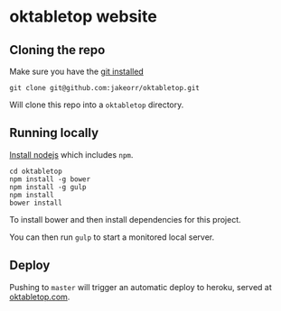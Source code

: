 # oktabletop website

## Cloning the repo

Make sure you have the [git installed](https://git-scm.com/downloads)

`git clone git@github.com:jakeorr/oktabletop.git`

Will clone this repo into a `oktabletop` directory.

## Running locally

[Install nodejs](https://nodejs.org/en/download/) which includes `npm`.

```
cd oktabletop
npm install -g bower
npm install -g gulp
npm install
bower install
```

To install bower and then install dependencies for this project.

You can then run `gulp` to start a monitored local server.

## Deploy

Pushing to `master` will trigger an automatic deploy to heroku, served at [oktabletop.com](oktabletop.com).
